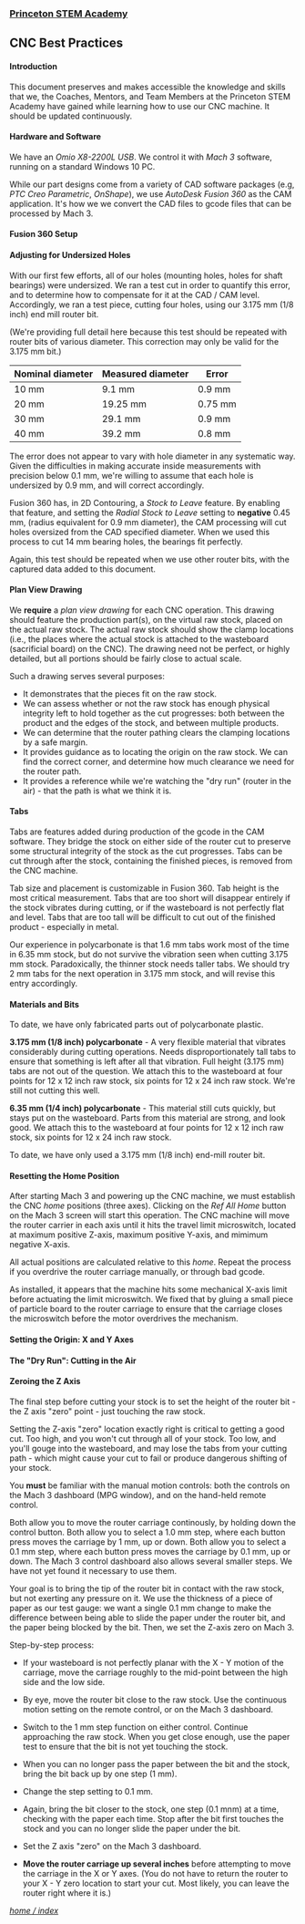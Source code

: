 ### [Princeton STEM Academy](/index.md)

## CNC Best Practices

#### Introduction

This document preserves and makes accessible the knowledge and skills that we, the Coaches, Mentors, and Team Members at the Princeton STEM Academy have gained while learning how to use our CNC machine.
It should be updated continuously.

#### Hardware and Software

We have an _Omio X8-2200L USB_.  We control it with _Mach 3_ software, running on a standard Windows 10 PC.

While our part designs come from a variety of CAD software packages (e.g, _PTC Creo Parametric_, _OnShape_), we use _AutoDesk Fusion 360_ as the CAM application.
It's how we we convert the CAD files to gcode files that can be processed by Mach 3.

#### Fusion 360 Setup

#### Adjusting for Undersized Holes

With our first few efforts, all of our holes (mounting holes, holes for shaft bearings) were undersized.
We ran a test cut in order to quantify this error, and to determine how to compensate for it at the CAD / CAM level.
Accordingly, we ran a test piece, cutting four holes, using our 3.175 mm (1/8 inch) end mill router bit.

(We're providing full detail here because this test should be repeated with router bits of various diameter.
This correction may only be valid for the 3.175 mm bit.)

Nominal diameter | Measured diameter | Error
-----------------|-------------------|-------
10 mm | 9.1 mm | 0.9 mm
20 mm | 19.25 mm | 0.75 mm
30 mm | 29.1 mm | 0.9 mm
40 mm | 39.2 mm | 0.8 mm

The error does not appear to vary with hole diameter in any systematic way.
Given the difficulties in making accurate inside measurements with precision below 0.1 mm, we're willing to assume that each hole is undersized by 0.9 mm, and will correct accordingly.

Fusion 360 has, in 2D Contouring, a _Stock to Leave_ feature.  By enabling that feature, and setting the _Radial Stock to Leave_ setting to **negative** 0.45 mm,
(radius equivalent for 0.9 mm diameter), the CAM processing will cut holes oversized from the CAD specified diameter.
When we used this process to cut 14 mm bearing holes, the bearings fit perfectly.

Again, this test should be repeated when we use other router bits, with the captured data added to this document.


#### Plan View Drawing

We **require** a _plan view drawing_ for each CNC operation.
This drawing should feature the production part(s), on the virtual raw stock, placed on the actual raw stock.
The actual raw stock should show the clamp locations (i.e., the places where the actual stock is attached to the wasteboard (sacrificial board) on the CNC).
The drawing need not be perfect, or highly detailed, but all portions should be fairly close to actual scale.

Such a drawing serves several purposes:

- It demonstrates that the pieces fit on the raw stock.
- We can assess whether or not the raw stock has enough physical integrity left to hold together as the cut progresses: both between the product and the edges of the stock, and between multiple products.
- We can determine that the router pathing clears the clamping locations by a safe margin.
- It provides guidance as to locating the origin on the raw stock.  We can find the correct corner, and determine how much clearance we need for the router path.
- It provides a reference while we're watching the "dry run" (router in the air) - that the path is what we think it is.

#### Tabs

Tabs are features added during production of the gcode in the CAM software.
They bridge the stock on either side of the router cut to preserve some structural integrity of the stock as the cut progresses.
Tabs can be cut through after the stock, containing the finished pieces, is removed from the CNC machine.

Tab size and placement is customizable in Fusion 360.
Tab height is the most critical measurement.
Tabs that are too short will disappear entirely if the stock vibrates during cutting, or if the wasteboard is not perfectly flat and level.
Tabs that are too tall will be difficult to cut out of the finished product - especially in metal.

Our experience in polycarbonate is that 1.6 mm tabs work most of the time in 6.35 mm stock, but do not survive the vibration seen when cutting 3.175 mm stock.
Paradoxically, the thinner stock needs taller tabs.
We should try 2 mm tabs for the next operation in 3.175 mm stock, and will revise this entry accordingly.

#### Materials and Bits

To date, we have only fabricated parts out of polycarbonate plastic.

**3.175 mm (1/8 inch) polycarbonate** - A very flexible material that vibrates considerably during cutting operations.
Needs disproportionately tall tabs to ensure that something is left after all that vibration.
Full height (3.175 mm) tabs are not out of the question.
We attach this to the wasteboard at four points for 12 x 12 inch raw stock, six points for 12 x 24 inch raw stock.
We're still not cutting this well.

**6.35 mm (1/4 inch) polycarbonate** - This material still cuts quickly, but stays put on the wasteboard.
Parts from this material are strong, and look good.
We attach this to the wasteboard at four points for 12 x 12 inch raw stock, six points for 12 x 24 inch raw stock.

To date, we have only used a 3.175 mm (1/8 inch) end-mill router bit.

#### Resetting the Home Position

After starting Mach 3 and powering up the CNC machine, we must establish the CNC _home_ positions (three axes).
Clicking on the _Ref All Home_ button on the Mach 3 screen will start this operation.  The CNC machine will move the router carrier in each axis until it hits the travel limit microswitch, located at maximum positive Z-axis, maximum positive Y-axis, and mimimum negative X-axis.

All actual positions are calculated relative to this _home_.
Repeat the process if you overdrive the router carriage manually, or through bad gcode.

As installed, it appears that the machine hits some mechanical X-axis limit before actuating the limit microswitch.
We fixed that by gluing a small piece of particle board to the router carriage to ensure that the carriage closes the microswitch before the motor overdrives the mechanism.

#### Setting the Origin: X and Y Axes

#### The "Dry Run": Cutting in the Air

#### Zeroing the Z Axis

The final step before cutting your stock is to set the height of the router bit - the Z axis "zero" point - just touching the raw stock.

Setting the Z-axis "zero" location exactly right is critical to getting a good cut.
Too high, and you won't cut through all of your stock.  Too low, and you'll gouge into the wasteboard, and may lose the tabs from your cutting path -
which might cause your cut to fail or produce dangerous shifting of your stock.

You **must** be familiar with the manual motion controls: both the controls on the Mach 3 dashboard (MPG window), and on the hand-held remote control.

Both allow you to move the router carriage continously, by holding down the control button.
Both allow you to select a 1.0 mm step, where each button press moves the carriage by 1 mm, up or down.
Both allow you to select a 0.1 mm step, where each button press moves the carriage by 0.1 mm, up or down.
The Mach 3 control dashboard also allows several smaller steps.  We have not yet found it necessary to use them.

Your goal is to bring the tip of the router bit in contact with the raw stock, but not exerting any pressure on it.
We use the thickness of a piece of paper as our test gauge: we want a single 0.1 mm change to make the difference between being able to slide the paper under the router bit,
and the paper being blocked by the bit.
Then, we set the Z-axis zero on Mach 3.

Step-by-step process:

- If your wasteboard is not perfectly planar with the X - Y motion of the carriage, move the carriage roughly to the mid-point between the high side and the low side.

- By eye, move the router bit close to the raw stock.  Use the continuous motion setting on the remote control, or on the Mach 3 dashboard.

- Switch to the 1 mm step function on either control.  Continue approaching the raw stock.
When you get close enough, use the paper test to ensure that the bit is not yet touching the stock.

- When you can no longer pass the paper between the bit and the stock, bring the bit back up by one step (1 mm).

- Change the step setting to 0.1 mm.

- Again, bring the bit closer to the stock, one step (0.1 mnm) at a time, checking with the paper each time. 
Stop after the bit first touches the stock and you can no longer slide the paper under the bit.

- Set the Z axis "zero" on the Mach 3 dashboard.

- **Move the router carriage up several inches** before attempting to move the carriage in the X or Y axes.
(You do not have to return the router to your X - Y zero location to start your cut.
Most likely, you can leave the router right where it is.)


[_home / index_](/index.md)
